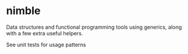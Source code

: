 # nimble
Data structures and functional programming tools using generics, along with a few extra useful helpers.

See unit tests for usage patterns